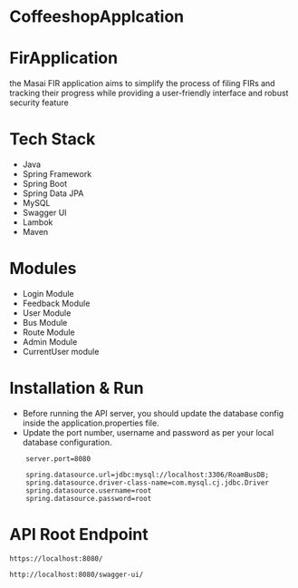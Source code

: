 # CoffeeshopApplcation

# FirApplication
the Masai FIR application aims to simplify the process of filing FIRs and tracking their progress while providing a user-friendly interface and robust security feature



# Tech Stack
- Java
- Spring Framework
- Spring Boot
- Spring Data JPA
- MySQL
- Swagger UI
- Lambok
- Maven


# Modules

- Login Module
- Feedback Module
- User Module
- Bus Module
- Route Module
- Admin Module
- CurrentUser module






# Installation & Run
 - Before running the API server, you should update the database config inside the application.properties file.
- Update the port number, username and password as per your local database configuration.

```
    server.port=8080

    spring.datasource.url=jdbc:mysql://localhost:3306/RoamBusDB;
    spring.datasource.driver-class-name=com.mysql.cj.jdbc.Driver
    spring.datasource.username=root
    spring.datasource.password=root
```

# API Root Endpoint
```
https://localhost:8080/
```
```
http://localhost:8080/swagger-ui/
```
